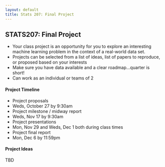 ```yaml
---
layout: default
title: Stats 207: Final Project
---
```


## STATS207: Final Project

- Your class project is an opportunity for you to explore an interesting machine learning problem in the context of a real-world data set.
- Projects can be selected from a list of ideas, list of papers to reproduce, or proposed based on your interests
- Make sure you have data available and a clear roadmap…quarter is short!
- Can work as an individual or teams of 2

#### Project Timeline
- Project proposals
 - Weds, October 27 by 9:30am
- Project milestone / midway report
 - Weds, Nov 17 by 9:30am
- Project presentations
 - Mon, Nov 29 and Weds, Dec 1 both during class times
- Project final report
 - Mon, Dec 6 by 11:59pm

#### Project Ideas
TBD
